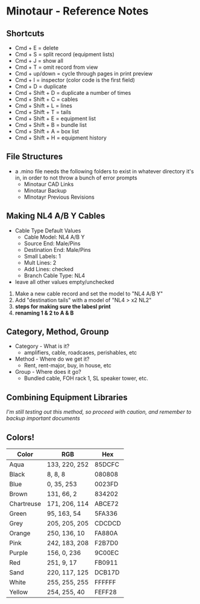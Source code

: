 # Minotaur - Reference Notes

## Shortcuts
* Cmd + E = delete
* Cmd + S = split record (equipment lists)
* Cmd + J = show all
* Cmd + T = omit record from view
* Cmd + up/down = cycle through pages in print preview
* Cmd + I = inspector (color code is the first field)
* Cmd + D = duplicate
* Cmd + Shift + D = duplicate a number of times
* Cmd + Shift + C = cables
* Cmd + Shift + L = lines
* Cmd + Shift + T = tails
* Cmd + Shift + E = equipment list
* Cmd + Shift + B = bundle list
* Cmd + Shift + A = box list
* Cmd + Shift + H = equipment history

## File Structures
* a .mino file needs the following folders to exist in whatever directory it's in, in order to not throw a bunch of error prompts
	* Minotaur CAD Links
	* Minotaur Backup
	* MInotayr Previous Revisions

## Making NL4 A/B Y Cables
* Cable Type Default Values
	* Cable Model: NL4 A/B Y
	* Source End: Male/Pins
	* Destination End: Male/Pins
	* Small Labels: 1
	* Mult Lines: 2
	* Add Lines: checked
	* Branch Cable Type: NL4
* leave all other values empty/unchecked
1. Make a new cable record and set the model to "NL4 A/B Y"
2. Add "destination tails" with a model of "NL4 > x2 NL2"
3. **steps for making sure the labesl print**
4. **renaming 1 & 2 to A & B**

## Category, Method, Grounp
* Category - What is it?
	* amplifiers, cable, roadcases, perishables, etc
* Method - Where do we get it?
	* Rent, rent-major, buy, in house, etc
* Group - Where does it go?
	* Bundled cable, FOH rack 1, SL speaker tower, etc.


## Combining Equipment Libraries
*I'm still testing out this method, so proceed with caution, and remember to backup important documents*


## Colors!
| Color | RGB | Hex |
| --- | --- | --- |
| Aqua | 133, 220, 252 | 85DCFC | 
| Black | 8, 8, 8 | 080808 |
| Blue | 0, 35, 253 | 0023FD |
| Brown | 131, 66, 2 | 834202 |
| Chartreuse | 171, 206, 114 | ABCE72 |
| Green | 95, 163, 54 | 5FA336 |
| Grey | 205, 205, 205 | CDCDCD |
| Orange | 250, 136, 10 | FA880A |
| Pink | 242, 183, 208 | F2B7D0 |
| Purple | 156, 0, 236 | 9C00EC |
| Red | 251, 9, 17 | FB0911 |
| Sand | 220, 117, 125 | DCB17D |
| White | 255, 255, 255 | FFFFFF |
| Yellow | 254, 255, 40 | FEFF28 | 
